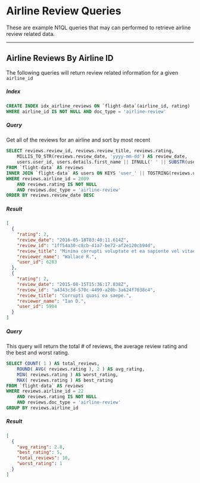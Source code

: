 # Airline Review Queries

These are example N1QL queries that may can performed to retrieve airline review related data.

---

## Airline Reviews By Airline ID

The following queries will return review related information for a given `airline_id` 

##### Index

```sql
CREATE INDEX idx_airline_reviews ON `flight-data`(airline_id, rating)
WHERE airline_id IS NOT NULL AND doc_type = 'airline-review'
```

##### Query 

Get all of the reviews for an airline and sort by most recent

```sql
SELECT reviews.review_id, reviews.review_title, reviews.rating, 
    MILLIS_TO_STR(reviews.review_date, 'yyyy-mm-dd') AS review_date,
    users.user_id, users.details.first_name || IFNULL(' ' || SUBSTR(users.details.last_name, 0, 1) || '.', '') AS reviewer_name
FROM `flight-data` AS reviews
INNER JOIN `flight-data` AS users ON KEYS 'user_' || TOSTRING(reviews.user_id)
WHERE reviews.airline_id = 2009
    AND reviews.rating IS NOT NULL
    AND reviews.doc_type = 'airline-review'
ORDER BY reviews.review_date DESC
```


##### Result

```json
[
  {
    "rating": 2,
    "review_date": "2016-05-18T03:40:11.614Z",
    "review_id": "1ff54a30-c8cb-41a7-be72-af2e120cb94d",
    "review_title": "Minima corrupti voluptate et ea sapiente vel vitae sit.",
    "reviewer_name": "Wallace R.",
    "user_id": 6283
  },
  {
    "rating": 2,
    "review_date": "2015-08-15T15:36:17.838Z",
    "review_id": "a4343c3d-570c-4499-a20b-3a624f7038c4",
    "review_title": "Corrupti quasi ea saepe.",
    "reviewer_name": "Ian D.",
    "user_id": 5904
  }
]
```

##### Query 

This query will return the total # of reviews, the average review rating and the best and worst rating.  

```sql
SELECT COUNT( 1 ) AS total_reviews, 
    ROUND( AVG( reviews.rating ), 2 ) AS avg_rating,
    MIN( reviews.rating ) AS worst_rating,
    MAX( reviews.rating ) AS best_rating
FROM `flight-data` AS reviews
WHERE reviews.airline_id = 22
    AND reviews.rating IS NOT NULL
    AND reviews.doc_type = 'airline-review'
GROUP BY reviews.airline_id
```

##### Result

```json
[
  {
    "avg_rating": 2.8,
    "best_rating": 5,
    "total_reviews": 10,
    "worst_rating": 1
  }
]
```

